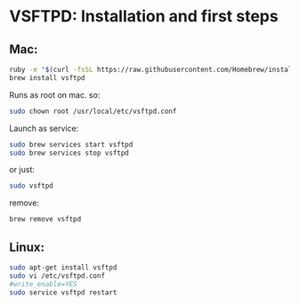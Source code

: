 # VSFTPD: Installation and first steps
## Mac:
```bash
ruby -e "$(curl -fsSL https://raw.githubusercontent.com/Homebrew/install/master/install)" < /dev/null 2> /dev/null
brew install vsftpd
```
Runs as root on mac. so:
```bash
sudo chown root /usr/local/etc/vsftpd.conf
```
Launch as service:
```bash
sudo brew services start vsftpd
sudo brew services stop vsftpd
```
or just:
```bash
sudo vsftpd
```
remove:
```bash
brew remove vsftpd
```
## Linux:
```bash
sudo apt-get install vsftpd
sudo vi /etc/vsftpd.conf
#write_enable=YES
sudo service vsftpd restart
```
